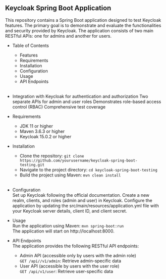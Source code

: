 ## Keycloak Spring Boot Application
This repository contains a Spring Boot application designed to test Keycloak features. The primary goal is to demonstrate and evaluate the functionalities and security provided by Keycloak. The application consists of two main RESTful APIs: one for admins and another for users.

* Table of Contents
  * Features
  * Requirements
  * Installation
  * Configuration
  * Usage
  * API Endpoints

  <br>
* Integration with Keycloak for authentication and authorization
Two separate APIs for admin and user roles
Demonstrates role-based access control (RBAC)
Comprehensive test coverage

* Requirements
  * JDK 11 or higher
  * Maven 3.6.3 or higher
  * Keycloak 15.0.2 or higher

* Installation
  * Clone the repository:
    `git clone https://github.com/yourusername/keycloak-spring-boot-testing.git`
  * Navigate to the project directory:
    `cd keycloak-spring-boot-testing`
  * Build the project using Maven: `mvn clean install`
  
  <br>
* Configuration<br/>
Set up Keycloak following the official documentation.
Create a new realm, clients, and roles (admin and user) in Keycloak.
Configure the application by updating the src/main/resources/application.yml file with your Keycloak server details, client ID, and client secret.
* Usage<br/>
Run the application using Maven:
`mvn spring-boot:run` <br/>
The application will start on http://localhost:8000.

* API Endpoints <br/>
The application provides the following RESTful API endpoints:

  * Admin API (accessible only by users with the admin role) <br/>
  `GET /api//v1/admin`: Retrieve admin-specific data
  * User API (accessible by users with the user role) <br/>
  `GET /api/v1/user`: Retrieve user-specific data